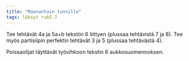 ```yaml
---
title: "Maanantain tunnille"
tags: läksyt rub5.7
---
```


Tee tehtävät 4a ja 5a+b tekstiin 6 liittyen (plussaa tehtävistä 7 ja 8). Tee myös partisiipin perfektin tehtävät 3 ja 5 (plussaa tehtävästä 4). 

Poissaolijat täyttävät työvihkoon tekstin 6 aukkosuomennoksen.